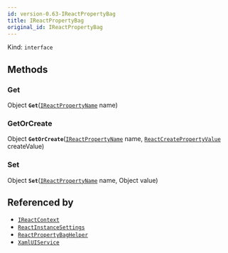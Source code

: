 ```yaml
---
id: version-0.63-IReactPropertyBag
title: IReactPropertyBag
original_id: IReactPropertyBag
---
```


Kind: `interface`





## Methods
### Get
Object **`Get`**([`IReactPropertyName`](IReactPropertyName) name)



### GetOrCreate
Object **`GetOrCreate`**([`IReactPropertyName`](IReactPropertyName) name, [`ReactCreatePropertyValue`](ReactCreatePropertyValue) createValue)



### Set
Object **`Set`**([`IReactPropertyName`](IReactPropertyName) name, Object value)






## Referenced by
- [`IReactContext`](IReactContext)
- [`ReactInstanceSettings`](ReactInstanceSettings)
- [`ReactPropertyBagHelper`](ReactPropertyBagHelper)
- [`XamlUIService`](XamlUIService)
